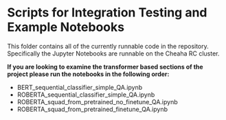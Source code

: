 # Scripts for Integration Testing and Example Notebooks

This folder contains all of the currently runnable code in the repository. Specifically the Jupyter Notebooks are runnable on the Cheaha RC cluster.

**If you are looking to examine the transformer based sections of the project please run the notebooks in the following order:**
* BERT_sequential_classifier_simple_QA.ipynb
* ROBERTA_sequential_classifier_simple_QA.ipynb
* ROBERTA_squad_from_pretrained_no_finetune_QA.ipynb
* ROBERTA_squad_from_pretrained_finetune_QA.ipynb 